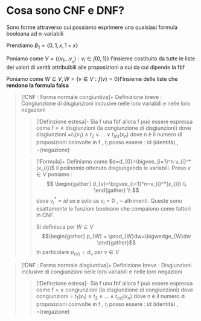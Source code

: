 # Cosa sono CNF e DNF?

Sono  forme attraverso cui possiamo esprimere una qualsiasi formula booleana ad n-variabili

Prendiamo $B_{1}=\{0,1,x,1+x\}$

 Poniamo come $V = \{(v_{1}\dots v_{_{n}}): v_{i}\in j\{0,1\}\}$  l'insieme costituito da tutte le liste dei valori di verità attribuibili alle proposizioni a cui da cui dipende la fbf
 
 Poniamo come $W \subsetneq V , W = \{v\in V:f(v)=0\}$l'insieme delle liste che **rendono la formula falsa**

>[!CNF : Forma normale congiuntiva]+
>Definizione breve : Congiunzione di disgiunzioni inclusive nelle loro variabili e nelle loro negazioni
>>[!Definzione estesa]-
>>Sia f una fbf allora f può essere espressa come f = $\wedge$ disgiunzioni (la congiunzione di disgiunzioni) dove disgiunzioni =$t_{1}(x_{1})\wedge t_{2}\lor \dots\lor t_{(n)}(x_{n})$ dove n è il numero di proposizioni coinvolte in f , $t_{i}$ posso essere : id (identità) , $\lnot$(negazione)
>
>>[!Formula]+
>>Definiamo come $d=d_{0}=\bigvee_{i=1}^n v_{i}^*(x_{i})$ il polinomio ottenuto disgiungendo le variabili.
>>Preso $v\in V$ poniamo :$$
>>\begin{gather}
d_{v}=\bigvee_{i=1}^n=v_{i}^*(x_{i}) \\
\end{gather} \\ $$
>>dove $v_{i}^* = id \text{ se e solo se } v_{i}=0 \text{ , } \lnot$ altrimenti.
>>Queste sono esattamente le funzioni booleane che compaiono come fattori in CNF.
>>
>>Si definisca per $W\subseteq V$
>>$$\begin{gather}
p_{W} = \prod_{W}dw=\bigwedge_{W}dw
\end{gather}$$
In particolare $p_{{\{v\}}}=d_{v}$ per $v\in V$



>[!DNF : Forma normale disgiuntiva]+
>Definizione breve : Disgiunzioni inclusive di congiunzioni nelle loro variabili e nelle loro negazioni
>>[!Definzione estesa]-
>>Sia f una fbf allora f può essere espressa come f = $\lor$ congiunzioni (la disgiunzione di congiunzioni) dove congiunzioni = $t_{1}(x_{1})\wedge t_{2}\wedge \dots\wedge t_{(n)}(x_{n})$ dove n è il numero di proposizioni coinvolte in f , $t_{i}$ posso essere : id (identità) , $\lnot$(negazione)